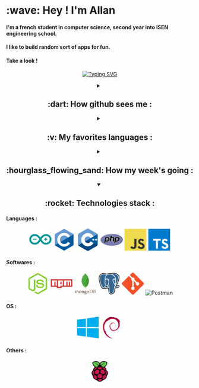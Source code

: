 <h1> :wave: Hey ! I'm Allan</h1> 

<h4>I'm a french student in computer science, second year into ISEN engineering school.</h4>
<h4>I like to build random sort of apps for fun.</h4>
<h4>Take a look !</h4>
<p align="center">
  <a href="https://git.io/typing-svg"><img src="https://readme-typing-svg.herokuapp.com?font=Fira+Code&size=18&duration=2000&pause=100&color=CD9734&multiline=true&width=460&height=220&lines=class+Allan+extends+Developper+%7B;%E2%80%82%E2%80%82%E2%80%82%E2%80%82constructor()+%7B;%E2%80%82%E2%80%82%E2%80%82%E2%80%82%E2%80%82%E2%80%82%E2%80%82%E2%80%82super();%E2%80%82%E2%80%82%E2%80%82%E2%80%82%E2%80%82%E2%80%82%E2%80%82%E2%80%82this.hobby+%3D+%22Cycling%22;%E2%80%82%E2%80%82%E2%80%82%E2%80%82%E2%80%82%E2%80%82%E2%80%82%E2%80%82this.favoriteLanguage+%3D+%22Javascript%22;%E2%80%82%E2%80%82%E2%80%82%E2%80%82%E2%80%82%E2%80%82%E2%80%82%E2%80%82this.age+%3D+19;%E2%80%82%E2%80%82%E2%80%82%E2%80%82%E2%80%82%E2%80%82%E2%80%82%E2%80%82this.nationality+%3D+%22French%22;%E2%80%82%E2%80%82%E2%80%82%E2%80%82%7D;%7D" alt="Typing SVG" /></a>
</p>
<details>
  <summary align="center"><h2> :dart: How github sees me :</h2></summary>
    <p align="center">
      <img src="https://github-readme-stats-allan-cff.vercel.app/api?username=allan-cff&theme=vision-friendly-dark&hide_border=true" />
    </p>
  <h4 align="left"> My favorite repo right now :boom: :</h4>
    <p align="center">
      <img src="https://github-readme-stats-allan-cff.vercel.app/api/pin/?username=isenbot&repo=isenbot-mongodb&theme=vision-friendly-dark&hide_border=true" />
    </p>
  <h4 align="left"> Streaks :fire: :</h4>
    <p align="center">
      <img src="https://github-readme-streak-stats.herokuapp.com/?user=allan-cff&theme=vision-friendly-dark&hide_border=true" />
    </p>
</details>
<details>
  <summary align="center"><h2> :v: My favorites languages :</h2></summary>
    <p align="center">
      <img src="https://github-readme-stats-allan-cff.vercel.app/api/top-langs/?username=allan-cff&layout=compact&theme=vision-friendly-dark&hide_border=true" />
    </p>
</details>
<details>
  <summary align="center"><h2> :hourglass_flowing_sand: How my week's going :</h2></summary>
    <p align="center">
      <img src="https://github-readme-stats-allan-cff.vercel.app/api/wakatime?username=allan_cff&theme=vision-friendly-dark&hide_border=true&langs_count=5" />
    </p>
</details>
<details open>
  <summary align="center"><h2> :rocket: Technologies stack :</h2></summary>
    <h4  align="left"> Languages :</h4>
      <p align="center">
        <img src="https://github.com/devicons/devicon/blob/master/icons/arduino/arduino-original.svg" title="Arduino" alt="Arduino" width="60" height="60"/>  
        <img src="https://github.com/devicons/devicon/blob/master/icons/c/c-original.svg" title="C" alt="C" width="60" height="60"/>  
        <img src="https://github.com/devicons/devicon/blob/master/icons/cplusplus/cplusplus-original.svg" title="C++" alt="C++" width="60" height="60"/>
        <img src="https://github.com/devicons/devicon/blob/master/icons/php/php-original.svg" title="PHP" alt="PHP" width="60" height="60"/>  
        <img src="https://github.com/devicons/devicon/blob/master/icons/javascript/javascript-original.svg" title="JavaScript" alt="JavaScript" width="60" height="60"/>
        <img src="https://github.com/devicons/devicon/blob/master/icons/typescript/typescript-original.svg" title="TypeScript" alt="TypeScript" width="60" height="60"/>
      </p>
    <h4 align="left"> Softwares :</h4>
      <p align="center">
        <img src="https://github.com/devicons/devicon/blob/master/icons/nodejs/nodejs-original.svg" title="NodeJS" alt="NodeJS" width="60" height="60"/>
        <img src="https://github.com/devicons/devicon/blob/master/icons/npm/npm-original-wordmark.svg" title="NPM" alt="NPM" width="60" height="60"/>
        <img src="https://github.com/devicons/devicon/blob/master/icons/mongodb/mongodb-original-wordmark.svg" title="MongoDB" alt="MongoDB" width="60" height="60"/>
        <img src="https://github.com/devicons/devicon/blob/master/icons/postgresql/postgresql-original.svg" title="PostgreSQL" alt="PostgreSQL" width="60" height="60"/>
        <img src="https://github.com/devicons/devicon/blob/master/icons/git/git-original.svg" title="Git" alt="Git" width="60" height="60"/>
        <img src="https://cdn.simpleicons.org/postman/#FF6C37" title="Postman" alt="Postman" width="60" height="60"/>
      </p>
    <h4 align="left"> OS :</h4>
      <p align="center">
        <img src="https://github.com/devicons/devicon/blob/master/icons/windows8/windows8-original.svg" title="Windows" alt="Windows" width="60" height="60"/>
        <img src="https://github.com/devicons/devicon/blob/master/icons/debian/debian-original.svg" title="Debian" alt="Debian" width="60" height="60"/>
       </p>
    <h4 align="left"> Others :</h4>
      <p align="center">
        <img src="https://github.com/devicons/devicon/blob/master/icons/raspberrypi/raspberrypi-original.svg" title="RaspberryPi" alt="Raspberry Pi" width="60" height="60"/>
      </p>
</details>  
